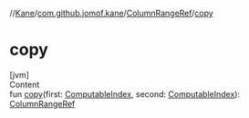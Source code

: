 //[Kane](../../index.md)/[com.github.jomof.kane](../index.md)/[ColumnRangeRef](index.md)/[copy](copy.md)



# copy  
[jvm]  
Content  
fun [copy](copy.md)(first: [ComputableIndex](../-computable-index/index.md), second: [ComputableIndex](../-computable-index/index.md)): [ColumnRangeRef](index.md)  



